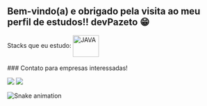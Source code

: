 ## Bem-vindo(a) e obrigado pela visita ao meu perfil de estudos!! devPazeto 😁

 
 <div>
   Stacks que eu estudo:
 
  <img align="center" alt="JAVA" height="50" width="60" src="https://cdn.jsdelivr.net/gh/devicons/devicon/icons/java/java-original-wordmark.svg">
 
          
</div>
 
 <br>
  ### Contato para empresas interessadas!
 
<div> 
  
  <a href="https://instagram.com/dvdpazeto" target="_blank"><img src="https://img.shields.io/badge/-Instagram-%23E4405F?style=for-the-badge&logo=instagram&logoColor=white" target="_blank"></a>
   <a href="https://www.linkedin.com/in/david-pazeto-27b76b178" target="_blank"><img src="https://img.shields.io/badge/-LinkedIn-%230077B5?style=for-the-badge&logo=linkedin&logoColor=white" target="_blank"></a> 
 
  ![Snake animation](https://github.com/devPazeto/devPazeto/blob/output/github-contribution-grid-snake.svg)

</div>
